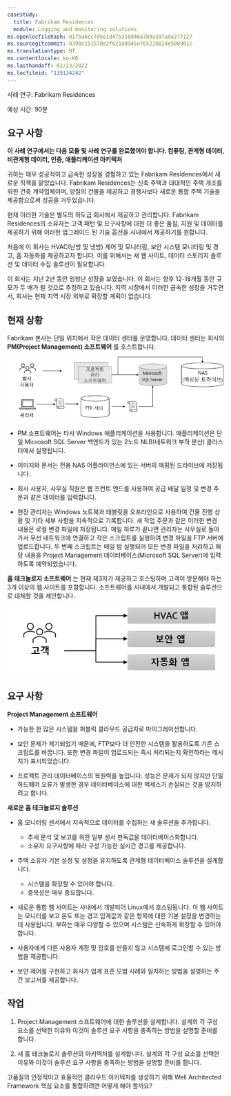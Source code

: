 ```yaml
---
casestudy:
  title: Fabrikam Residences
  module: Logging and monitoring solutions
ms.openlocfilehash: 017ba6cc7d6e1d475310d46a7b9a597ade277127
ms.sourcegitcommit: 0398c15157de2f621dd945e76523b824e500901c
ms.translationtype: HT
ms.contentlocale: ko-KR
ms.lasthandoff: 02/23/2022
ms.locfileid: "139134242"
---
```

사례 연구: Fabrikam Residences

예상 시간: 90분

## <a name="requirements"></a>요구 사항

**이 사례 연구에서는 다음 모듈 및 사례 연구를 완료했어야 합니다.  컴퓨팅, 관계형 데이터, 비관계형 데이터, 인증, 애플리케이션 아키텍처**

귀하는 매우 성공적이고 급속한 성장을 경험하고 있는 Fabrikam Residences에서 새로운 직책을 맡았습니다. Fabrikam Residences는 신축 주택과 대대적인 주택 개조를 위한 건축 계약업체이며, 양질의 건물을 제공하고 경쟁사보다 새로운 통합 주택 기술을 제공함으로써 성공을 거두었습니다.  

현재 이러한 기술은 별도의 하도급 회사에서 제공하고 관리합니다. Fabrikam Residences의 소유자는 고객 패턴 및 요구사항에 대한 더 좋은 품질, 지원 및 데이터를 제공하기 위해 이러한 업그레이드 된 기술 옵션을 사내에서 제공하기를 원합니다. 
 
처음에 이 회사는 HVAC(난방 및 냉방) 제어 및 모니터링, 보안 시스템 모니터링 및 경고, 홈 자동화를 제공하고자 합니다. 이를 위해서는 새 웹 사이트, 데이터 스토리지 솔루션 및 데이터 수집 솔루션이 필요합니다.

이 회사는 지난 2년 동안 엄청난 성장을 보였습니다. 이 회사는 향후 12-18개월 동안 규모가 두 배가 될 것으로 추정하고 있습니다. 지역 시장에서 이러한 급속한 성장을 거두면서, 회사는 현재 지역 시장 외부로 확장할 계획이 없습니다.

## <a name="current-situation"></a>현재 상황

Fabrikam 본사는 단일 위치에서 작은 데이터 센터를 운영합니다. 데이터 센터는 회사의 **PM(Project Management) 소프트웨어** 를 호스트합니다.

![Project Management 소프트웨어 아키텍처](media/fabrikam.png)

- PM 소프트웨어는 타사 Windows 애플리케이션을 사용합니다. 애플리케이션은 단일 Microsoft SQL Server 백엔드가 있는 2노드 NLB(네트워크 부하 분산) 클러스터에서 실행됩니다.  

- 이미지와 문서는 전용 NAS 어플라이언스에 있는 서버의 매핑된 드라이브에 저장됩니다.

- 회사 사용자, 사무실 직원은 웹 프런트 엔드를 사용하여 공급 배달 일정 및 변경 주문과 같은 데이터를 입력합니다.

-   현장 관리자는 Windows 노트북과 태블릿을 오프라인으로 사용하여 건물 진행 상황 및 기타 세부 사항을 지속적으로 기록합니다.  새 작업 주문과 같은 이러한 변경 내용은 로컬 변경 파일에 저장됩니다.  매일 하루가 끝나면 관리자는 사무실로 돌아가서 무선 네트워크에 연결하고 작은 스크립트를 실행하여 변경 파일을 FTP 서버에 업로드합니다.  두 번째 스크립트는 매일 밤 실행되어 모든 변경 파일을 처리하고 해당 내용을 Project Management 데이터베이스(Microsoft SQL Server)에 입력하도록 예약되었습니다.

**홈 테크놀로지 소프트웨어** 는 현재 제3자가 제공하고 호스팅하며 고객이 방문해야 하는 3개 이상의 웹 사이트를 포함합니다.  소프트웨어를 사내에서 개발되고 통합된 솔루션으로 대체할 것을 제안합니다.

![HVAC, 보안 및 자동화 앱 다이어그램](media/software.png)

## <a name="requirements"></a>요구 사항 

**Project Management 소프트웨어**

- 가능한 한 많은 시스템을 퍼블릭 클라우드 공급자로 마이그레이션합니다.

- 보안 문제가 제기되었기 때문에, FTP보다 더 안전한 시스템을 활용하도록 기존 스크립트를 바꿉니다. 또한 변경 파일이 업로드되는 즉시 처리되는지 확인하라는 메시지가 표시되었습니다.

- 프로젝트 관리 데이터베이스의 복원력을 높입니다. 성능은 문제가 되지 않지만 단일 하드웨어 오류가 발생한 경우 데이터베이스에 대한 액세스가 손실되는 것을 방지하려고 합니다.

**새로운 홈 테크놀로지 솔루션**

- 홈 모니터링 센서에서 지속적으로 데이터를 수집하는 새 솔루션을 추가합니다.
  - 추세 분석 및 보고를 위한 일부 센서 판독값을 데이터베이스화합니다.
  - 소유자 요구사항에 따라 구성 가능한 실시간 경고를 제공합니다.
  
- 주택 소유자 기본 설정 및 설정을 유지하도록 관계형 데이터베이스 솔루션을 설계합니다.
  - 시스템을 확장할 수 있어야 합니다.
  - 중복성은 매우 중요합니다.
  
- 새로운 통합 웹 사이트는 사내에서 개발되어 Linux에서 호스팅됩니다.  이 웹 사이트는 모니터를 보고 온도 또는 경고 임계값과 같은 항목에 대한 기본 설정을 변경하는 데 사용됩니다. 부하는 매우 다양할 수 있으며 시스템은 신속하게 확장할 수 있어야 합니다.

-   사용자에게 다른 사용자 계정 및 암호를 만들지 않고 시스템에 로그인할 수 있는 방법을 제공합니다.

- 보안 제어를 구현하고 회사가 업계 표준 모범 사례와 일치하는 방법을 설명하는 주간 보고서를 제공합니다.

## <a name="tasks"></a>작업 

1. Project Management 소프트웨어에 대한 솔루션을 설계합니다. 설계의 각 구성 요소를 선택한 이유와 이것이 솔루션 요구 사항을 충족하는 방법을 설명할 준비를 합니다.

2. 새 홈 테크놀로지 솔루션의 아키텍처를 설계합니다. 설계의 각 구성 요소를 선택한 이유와 이것이 솔루션 요구 사항을 충족하는 방법을 설명할 준비를 합니다.

고품질의 안정적이고 효율적인 클라우드 아키텍처를 생성하기 위해 Well Architected Framework 핵심 요소를 통합하려면 어떻게 해야 할까요?

